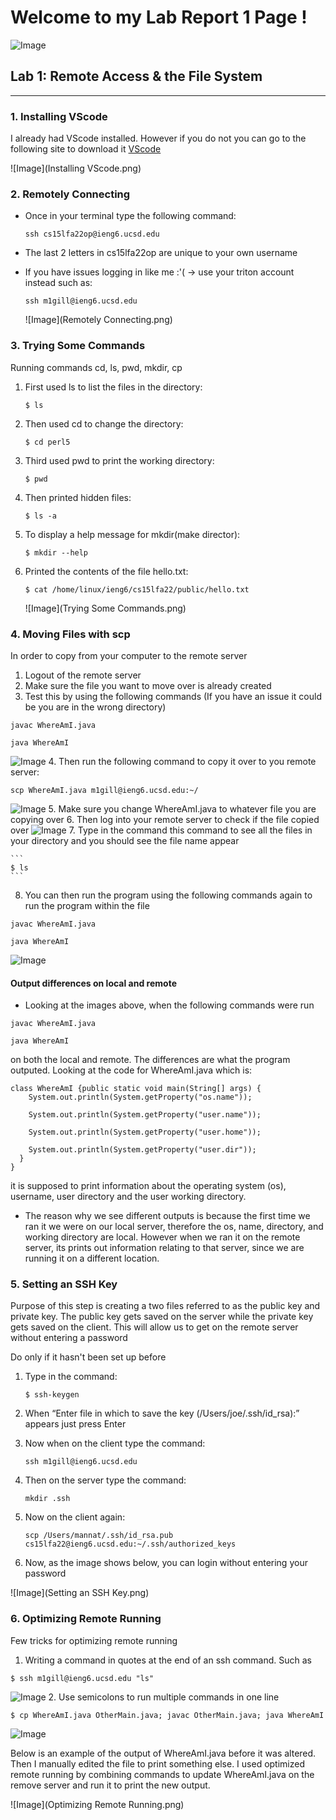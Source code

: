 # **Welcome to my Lab Report 1 Page !**


![Image](HappyRainbow.png)

## Lab 1: Remote Access & the File System
------
### 1. Installing VScode
I already had VScode installed. However if you do not you can go to the following site to download it [VScode](https://code.visualstudio.com/)

  ![Image](Installing VScode.png)

### 2. Remotely Connecting
* Once in your terminal type the following command: 

  ```
  ssh cs15lfa22op@ieng6.ucsd.edu
  ```

* The last 2 letters in cs15lfa22op are unique to your own username

* If you have issues logging in like me :'(  -> use your triton account instead such as: 

  ```
  ssh m1gill@ieng6.ucsd.edu
  ```
  ![Image](Remotely Connecting.png)
### 3. Trying Some Commands
Running commands cd, ls, pwd, mkdir, cp 

1. First used ls to list the files in the directory: 

    ```
    $ ls
    ```

2. Then used cd to change the directory: 

    ```
    $ cd perl5
    ```

3. Third used pwd to print the working directory: 

    ```
    $ pwd
    ```

4. Then printed hidden files: 

    ```
    $ ls -a
    ```

5. To display a help message for mkdir(make director): 

    ```
    $ mkdir --help
    ```

6. Printed the contents of the file hello.txt: 

    ```
    $ cat /home/linux/ieng6/cs15lfa22/public/hello.txt
    ```

   ![Image](Trying Some Commands.png)

### 4. Moving Files with scp
In order to copy from your computer to the remote server
1. Logout of the remote server
2. Make sure the file you want to move over is already created 
3. Test this by using the following commands (If you have an issue it could be you are in the wrong directory)

```
javac WhereAmI.java

java WhereAmI
```
![Image](MovingWithSCP_step1.png)
4.  Then run the following command to copy it over to you remote server: 
  ```
  scp WhereAmI.java m1gill@ieng6.ucsd.edu:~/
  ```
  ![Image](MovingWithSCP_Step2.png)
5. Make sure you change WhereAmI.java to whatever file you are copying over
6. Then log into your remote server to check if the file copied over 
  ![Image](MovingWithSCP_Step3.png)
7. Type in the command this command to see all the files in your directory and you 
should see the file name appear 

    ```
    $ ls
    ```
8. You can then run the program using the following commands again to run the program within the file
  ```
  javac WhereAmI.java

  java WhereAmI
  ```
  ![Image](MovingWithSCP_LastStep.png)

#### Output differences on local and remote
* Looking at the images above, when the following commands were run 

```
javac WhereAmI.java

java WhereAmI
```

on both the local and remote. The differences are what the program outputed. Looking at the code for WhereAmI.java which is:

```
class WhereAmI {public static void main(String[] args) {
    System.out.println(System.getProperty("os.name"));

    System.out.println(System.getProperty("user.name"));

    System.out.println(System.getProperty("user.home"));

    System.out.println(System.getProperty("user.dir"));
  }
}  
```

it is supposed to print information about the operating system (os), username, user directory and the user working directory. 
* The reason why we see different outputs is because the first time we ran it we were on our local server, therefore the os, name, directory, and working directory are local. However when we ran it on the remote server, its prints out information relating to that server, since we are running it on a different location. 

### 5. Setting an SSH Key
Purpose of this step is creating a two files referred to as the public key and private key. The public key gets saved on the server while the private key gets saved on the client. This will allow us to get on the remote server without entering a password

Do only if it hasn't been set up before 
1. Type in the command: 

    ```
    $ ssh-keygen
    ```

2. When “Enter file in which to save the key (/Users/joe/.ssh/id_rsa):” appears just press Enter
3. Now when on the client type the command:

    ```
    ssh m1gill@ieng6.ucsd.edu
    ```

4. Then on the server type the command: 

    ```
    mkdir .ssh
    ```

5. Now on the client again: 

    ```
    scp /Users/mannat/.ssh/id_rsa.pub cs15lfa22@ieng6.ucsd.edu:~/.ssh/authorized_keys
    ```

6. Now, as the image shows below, you can login without entering your password 

![Image](Setting an SSH Key.png)

### 6. Optimizing Remote Running
Few tricks for optimizing remote running 
1. Writing a command in quotes at the end of an ssh command. Such as 
```
$ ssh m1gill@ieng6.ucsd.edu "ls"
```
![Image](Images/OptimizedRemoteRunningEx1.png) 
2. Use semicolons to run multiple commands in one line 

```
$ cp WhereAmI.java OtherMain.java; javac OtherMain.java; java WhereAmI
```

![Image](OptimizedRemoteRunningEx2.png)

Below is an example of the output of WhereAmI.java before it was altered. 
Then I manually edited the file to print something else. I used optimized remote running by combining commands to update WhereAmI.java on the remove server and run it to print the new output. 

![Image](Optimizing Remote Running.png)



